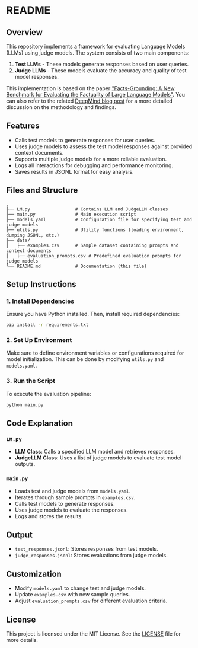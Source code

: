 # README

## Overview
This repository implements a framework for evaluating Language Models (LLMs) using judge models. The system consists of two main components:
1. **Test LLMs** - These models generate responses based on user queries.
2. **Judge LLMs** - These models evaluate the accuracy and quality of test model responses.

This implementation is based on the paper ["Facts-Grounding: A New Benchmark for Evaluating the Factuality of Large Language Models"](https://arxiv.org/abs/2501.03200). You can also refer to the related [DeepMind blog post](https://deepmind.google/discover/blog/facts-grounding-a-new-benchmark-for-evaluating-the-factuality-of-large-language-models/) for a more detailed discussion on the methodology and findings.

## Features
- Calls test models to generate responses for user queries.
- Uses judge models to assess the test model responses against provided context documents.
- Supports multiple judge models for a more reliable evaluation.
- Logs all interactions for debugging and performance monitoring.
- Saves results in JSONL format for easy analysis.

## Files and Structure
```
.
├── LM.py                 # Contains LLM and JudgeLLM classes
├── main.py               # Main execution script
├── models.yaml           # Configuration file for specifying test and judge models
├── utils.py              # Utility functions (loading environment, dumping JSONL, etc.)
├── data/
│   ├── examples.csv      # Sample dataset containing prompts and context documents
│   ├── evaluation_prompts.csv # Predefined evaluation prompts for judge models
└── README.md             # Documentation (this file)
```

## Setup Instructions
### 1. Install Dependencies
Ensure you have Python installed. Then, install required dependencies:
```bash
pip install -r requirements.txt
```

### 2. Set Up Environment
Make sure to define environment variables or configurations required for model initialization. This can be done by modifying `utils.py` and `models.yaml`.

### 3. Run the Script
To execute the evaluation pipeline:
```bash
python main.py
```

## Code Explanation
### `LM.py`
- **LLM Class**: Calls a specified LLM model and retrieves responses.
- **JudgeLLM Class**: Uses a list of judge models to evaluate test model outputs.

### `main.py`
- Loads test and judge models from `models.yaml`.
- Iterates through sample prompts in `examples.csv`.
- Calls test models to generate responses.
- Uses judge models to evaluate the responses.
- Logs and stores the results.

## Output
- `test_responses.jsonl`: Stores responses from test models.
- `judge_responses.jsonl`: Stores evaluations from judge models.

## Customization
- Modify `models.yaml` to change test and judge models.
- Update `examples.csv` with new sample queries.
- Adjust `evaluation_prompts.csv` for different evaluation criteria.

## License
This project is licensed under the MIT License. See the [LICENSE](LICENSE) file for more details.
